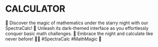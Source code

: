 # CALCULATOR
🌌 Discover the magic of mathematics under the starry night with our SpectraCalc! 🌟 Unleash its dark-themed interface as you effortlessly conquer basic math challenges. 🚀 Embrace the night and calculate like never before! 🌙✨ #SpectraCalc #MathMagic 🧮
